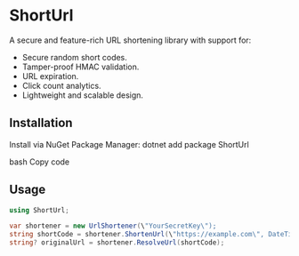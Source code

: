 # ShortUrl

A secure and feature-rich URL shortening library with support for:
- Secure random short codes.
- Tamper-proof HMAC validation.
- URL expiration.
- Click count analytics.
- Lightweight and scalable design.

## Installation
Install via NuGet Package Manager:
dotnet add package ShortUrl

bash
Copy code

## Usage
```csharp
using ShortUrl;

var shortener = new UrlShortener(\"YourSecretKey\");
string shortCode = shortener.ShortenUrl(\"https://example.com\", DateTime.UtcNow.AddDays(30));
string? originalUrl = shortener.ResolveUrl(shortCode);
